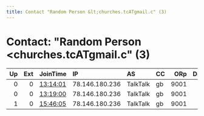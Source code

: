 ```yaml
---
title: Contact "Random Person &lt;churches.tcATgmail.c" (3)
---
```


# Contact: "Random Person &lt;churches.tcATgmail.c" (3)

|   Up |   Ext | JoinTime                                                                                            | IP             | AS       | CC   |   ORp |   Dirp | OS    | Version   | Nickname     |   eFamMembers |
|-----:|------:|:----------------------------------------------------------------------------------------------------|:---------------|:---------|:-----|------:|-------:|:------|:----------|:-------------|--------------:|
|    0 |     0 | [13:14:01](https://metrics.torproject.org/rs.html#details/A9003E59521F05B8BDA2F6DA9610477D140E31DC) | 78.146.180.236 | TalkTalk | gb   |  9001 |      0 | Linux | 0.4.0.5   | BigFlamingo2 |             1 |
|    0 |     0 | [13:19:00](https://metrics.torproject.org/rs.html#details/36EDBAF6A647DF920A70A933C479A329D83B1E27) | 78.146.180.236 | TalkTalk | gb   |  9001 |      0 | Linux | 0.4.0.5   | BigFlamingo2 |             1 |
|    1 |     0 | [15:46:05](https://metrics.torproject.org/rs.html#details/0CCB2B2E29F397C04F668923129EFDD5A5E1395B) | 78.146.180.236 | TalkTalk | gb   |  9001 |      0 | Linux | 0.4.0.5   | BigFlamingo2 |             1 |
